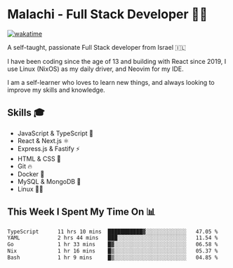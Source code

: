 # Malachi - Full Stack Developer 🚀🔥
[![wakatime](https://wakatime.com/badge/user/112ec769-e669-4b78-a46f-cf4343930741.svg)](https://wakatime.com/@112ec769-e669-4b78-a46f-cf4343930741)

A self-taught, passionate Full Stack developer from Israel 🇮🇱

I have been coding since the age of 13 and building with React since 2019, I use Linux (NixOS) as my daily driver, and Neovim for my IDE.

I am a self-learner who loves to learn new things, and always looking to improve my skills and knowledge.

## Skills 🎓
- JavaScript & TypeScript 💎
- React & Next.js ⚛️
- Express.js & Fastify ⚡️
- HTML & CSS 🎨
- Git 🔥
- Docker 🐳
- MySQL & MongoDB 💾
- Linux 👨‍💻

## This Week I Spent My Time On 📊
<!--START_SECTION:waka-->

```txt
TypeScript      11 hrs 10 mins  ███████████▓░░░░░░░░░░░░░   47.05 %
YAML            2 hrs 44 mins   ███░░░░░░░░░░░░░░░░░░░░░░   11.54 %
Go              1 hr 33 mins    █▓░░░░░░░░░░░░░░░░░░░░░░░   06.58 %
Nix             1 hr 16 mins    █▒░░░░░░░░░░░░░░░░░░░░░░░   05.37 %
Bash            1 hr 9 mins     █▒░░░░░░░░░░░░░░░░░░░░░░░   04.85 %
```

<!--END_SECTION:waka-->
